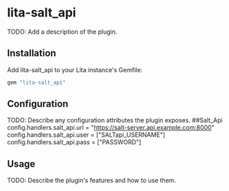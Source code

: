 # lita-salt_api

TODO: Add a description of the plugin.

## Installation

Add lita-salt_api to your Lita instance's Gemfile:

``` ruby
gem "lita-salt_api"
```

## Configuration

TODO: Describe any configuration attributes the plugin exposes.
  ##Salt_Api
  config.handlers.salt_api.url = "https://salt-server.api.example.com:8000"
  config.handlers.salt_api.user = ["SALTapi_USERNAME"]
  config.handlers.salt_api.pass =  ["PASSWORD"]

## Usage

TODO: Describe the plugin's features and how to use them.
